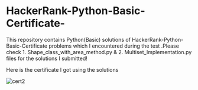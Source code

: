 # HackerRank-Python-Basic-Certificate-
This repository contains Python(Basic) solutions of HackerRank-Python-Basic-Certificate problems which I encountered during the test .Please check 1. Shape_class_with_area_method.py  &amp; 2. Multiset_Implementation.py files for the solutions I submitted!

Here is the certificate I got using the solutions

![cert2](https://github.com/Prarthana2801/HackerRank-Python-Basic-Certificate-/assets/125802845/b12ea9fe-8b33-42c6-ab7d-dcc85183bd51)
